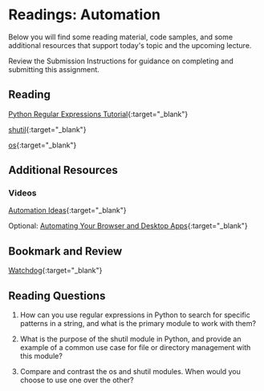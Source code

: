 # Readings: Automation

Below you will find some reading material, code samples, and some additional resources that support today's topic and the upcoming lecture.

Review the Submission Instructions for guidance on completing and submitting this assignment.

## Reading

[Python Regular Expressions Tutorial](https://www.datacamp.com/community/tutorials/python-regular-expression-tutorial){:target="_blank"}

[shutil](https://pymotw.com/3/shutil/){:target="_blank"}

[os](https://pymotw.com/3/os/){:target="_blank"}

<!-- Mix it up! Create the questions with pointed answers, fill in the blank, or opinion/open ended -->

## Additional Resources

### Videos

[Automation Ideas](https://www.youtube.com/watch?v=qbW6FRbaSl0&t=69s){:target="_blank"}

<!-- Mix it up! Create the questions with pointed answers, fill in the blank, or opinion/open ended -->

Optional: [Automating Your Browser and Desktop Apps](https://www.youtube.com/watch?v=dZLyfbSQPXI){:target="_blank"}

<!-- Mix it up! Create the questions with pointed answers, fill in the blank, or opinion/open ended -->

## Bookmark and Review

[Watchdog](https://pythonhosted.org/watchdog/){:target="_blank"}

## Reading Questions
<!-- Written with help from ChatGPT -->

1. How can you use regular expressions in Python to search for specific patterns in a string, and what is the primary module to work with them?

1. What is the purpose of the shutil module in Python, and provide an example of a common use case for file or directory management with this module?

1. Compare and contrast the os and shutil modules. When would you choose to use one over the other?
